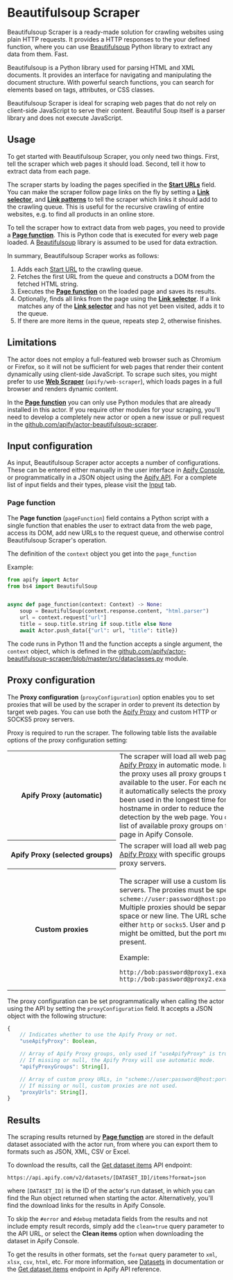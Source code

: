 # Beautifulsoup Scraper

Beautifulsoup Scraper is a ready-made solution for crawling websites using plain HTTP requests. It provides a HTTP responses to the your defined function, where you can use [Beautifulsoup](https://pypi.org/project/beautifulsoup4/) Python library to extract any data from them. Fast.

Beautifulsoup is a Python library used for parsing HTML and XML documents. It provides an interface for navigating and manipulating the document structure. With powerful search functions, you can search for elements based on tags, attributes, or CSS classes.

Beautifulsoup Scraper is ideal for scraping web pages that do not rely on client-side JavaScript to serve their content. Beautiful Soup itself is a parser library and does not execute JavaScript.

## Usage

To get started with Beautifulsoup Scraper, you only need two things. First, tell the scraper which web pages
it should load. Second, tell it how to extract data from each page.

The scraper starts by loading the pages specified in the [**Start URLs**](#start-urls) field.
You can make the scraper follow page links on the fly by setting a [**Link selector**](#link-selector), and [**Link patterns**](#link-patterns) to tell the scraper which links it should add to the crawling queue. This is useful for the recursive crawling of entire websites, e.g. to find all products in an online store.

To tell the scraper how to extract data from web pages, you need to provide a [**Page function**](#page-function). This is Python code that is executed for every web page loaded. A [Beautifulsoup](https://pypi.org/project/beautifulsoup4/) library is assumed to be used for data extraction.

In summary, Beautifulsoup Scraper works as follows:

1. Adds each [Start URL](#start-urls) to the crawling queue.
2. Fetches the first URL from the queue and constructs a DOM from the fetched HTML string.
3. Executes the [**Page function**](#page-function) on the loaded page and saves its results.
4. Optionally, finds all links from the page using the [**Link selector**](#link-selector).
   If a link matches any of the [**Link selector**](#link-selector) and has not yet been visited, adds it to the queue.
5. If there are more items in the queue, repeats step 2, otherwise finishes.

<!-- TODO: Add Content types section -->

## Limitations

The actor does not employ a full-featured web browser such as Chromium or Firefox, so it will not be sufficient for web pages that render their content dynamically using client-side JavaScript. To scrape such sites, you might prefer to use [**Web Scraper**](https://apify.com/apify/web-scraper) (`apify/web-scraper`), which loads pages in a full browser and renders dynamic content.

In the [**Page function**](#page-function) you can only use Python modules that are already installed in this actor.
If you require other modules for your scraping, you'll need to develop a completely new actor or open a new issue or pull request in the [github.com/apify/actor-beautifulsoup-scraper](https://github.com/apify/actor-beautifulsoup-scraper).

## Input configuration

As input, Beautifulsoup Scraper actor accepts a number of configurations. These can be entered either manually in the user interface in [Apify Console](https://console.apify.com), or programmatically in a JSON object using the [Apify API](https://apify.com/docs/api/v2#/reference/actors/run-collection/run-actor). For a complete list of input fields and their types, please visit the [Input](https://apify.com/apify/beautifulsoup-scraper/input-schema) tab.

### Page function

The **Page function** (`pageFunction`) field contains a Python script with a single function that enables the user to extract data from the web page, access its DOM, add new URLs to the request queue, and otherwise control Beautifulsoup Scraper's operation.

The definition of the `context` object you get into the `page_function`

Example:

```python
from apify import Actor
from bs4 import BeautifulSoup


async def page_function(context: Context) -> None:
    soup = BeautifulSoup(context.response.content, "html.parser")
    url = context.request["url"]
    title = soup.title.string if soup.title else None
    await Actor.push_data({"url": url, "title": title})
```

The code runs in Python 11 and the function accepts a single argument, the `context` object, which is defined in the [github.com/apify/actor-beautifulsoup-scraper/blob/master/src/dataclasses.py](https://github.com/apify/actor-beautifulsoup-scraper/blob/master/src/dataclasses.py) module.

## Proxy configuration

The **Proxy configuration** (`proxyConfiguration`) option enables you to set
proxies that will be used by the scraper in order to prevent its detection by target web pages.
You can use both the [Apify Proxy](https://apify.com/proxy) and custom HTTP or SOCKS5 proxy servers.

Proxy is required to run the scraper. The following table lists the available options of the proxy configuration setting:

<table class="table table-bordered table-condensed">
    <tbody>
    <tr>
        <th><b>Apify&nbsp;Proxy&nbsp;(automatic)</b></td>
        <td>
            The scraper will load all web pages using the <a href="https://apify.com/proxy">Apify Proxy</a>
            in automatic mode. In this mode, the proxy uses all proxy groups that are available to the user. For each new web page it automatically selects the proxy that hasn't been used in the longest time for the specific hostname in order to reduce the chance of detection by the web page.
            You can view the list of available proxy groups on the <a href="https://console.apify.com/proxy" target="_blank" rel="noopener">Proxy</a> page in Apify Console.
        </td>
    </tr>
    <tr>
        <th><b>Apify&nbsp;Proxy&nbsp;(selected&nbsp;groups)</b></td>
        <td>
            The scraper will load all web pages using the <a href="https://apify.com/proxy">Apify Proxy</a>
            with specific groups of target proxy servers.
        </td>
    </tr>
    <tr>
        <th><b>Custom&nbsp;proxies</b></td>
        <td>
            <p>
            The scraper will use a custom list of proxy servers.
            The proxies must be specified in the <code>scheme://user:password@host:port</code> format.
            Multiple proxies should be separated by a space or new line. The URL scheme can be either <code>http</code> or <code>socks5</code>. User and password might be omitted, but the port must always be present.
            </p>
            <p>
                Example:
            </p>
            <pre><code class="language-none">http://bob:password@proxy1.example.com:8000<br>http://bob:password@proxy2.example.com:8000</code></pre>
        </td>
    </tr>
    </tbody>
</table>

The proxy configuration can be set programmatically when calling the actor using the API
by setting the `proxyConfiguration` field.
It accepts a JSON object with the following structure:

```javascript
{
    // Indicates whether to use the Apify Proxy or not.
    "useApifyProxy": Boolean,

    // Array of Apify Proxy groups, only used if "useApifyProxy" is true.
    // If missing or null, the Apify Proxy will use automatic mode.
    "apifyProxyGroups": String[],

    // Array of custom proxy URLs, in "scheme://user:password@host:port" format.
    // If missing or null, custom proxies are not used.
    "proxyUrls": String[],
}
```

## Results

The scraping results returned by [**Page function**](#page-function) are stored in the default dataset associated with the actor run, from where you can export them to formats such as JSON, XML, CSV or Excel.

To download the results, call the
[Get dataset items](https://docs.apify.com/api/v2#/reference/datasets/item-collection)
API endpoint:

```
https://api.apify.com/v2/datasets/[DATASET_ID]/items?format=json
```

where `[DATASET_ID]` is the ID of the actor's run dataset, in which you can find the Run object returned when starting the actor. Alternatively, you'll find the download links for the results in Apify Console.

To skip the `#error` and `#debug` metadata fields from the results and not include empty result records,
simply add the `clean=true` query parameter to the API URL, or select the **Clean items** option when downloading the dataset in Apify Console.

To get the results in other formats, set the `format` query parameter to `xml`, `xlsx`, `csv`, `html`, etc.
For more information, see [Datasets](https://docs.apify.com/storage#dataset) in documentation
or the [Get dataset items](https://docs.apify.com/api/v2#/reference/datasets/item-collection)
endpoint in Apify API reference.
